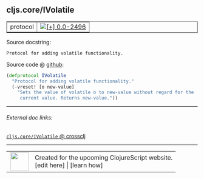 ## cljs.core/IVolatile



 <table border="1">
<tr>
<td>protocol</td>
<td><a href="https://github.com/cljsinfo/cljs-api-docs/tree/0.0-2496"><img valign="middle" alt="[+] 0.0-2496" title="Added in 0.0-2496" src="https://img.shields.io/badge/+-0.0--2496-lightgrey.svg"></a> </td>
</tr>
</table>







Source docstring:

```
Protocol for adding volatile functionality.
```


Source code @ [github](https://github.com/clojure/clojurescript/blob/r3264/src/main/cljs/cljs/core.cljs#L627-L631):

```clj
(defprotocol IVolatile
  "Protocol for adding volatile functionality."
  (-vreset! [o new-value]
    "Sets the value of volatile o to new-value without regard for the
     current value. Returns new-value."))
```

<!--
Repo - tag - source tree - lines:

 <pre>
clojurescript @ r3264
└── src
    └── main
        └── cljs
            └── cljs
                └── <ins>[core.cljs:627-631](https://github.com/clojure/clojurescript/blob/r3264/src/main/cljs/cljs/core.cljs#L627-L631)</ins>
</pre>

-->

---



###### External doc links:

[`cljs.core/IVolatile` @ crossclj](http://crossclj.info/fun/cljs.core.cljs/IVolatile.html)<br>

---

 <table>
<tr><td>
<img valign="middle" align="right" width="48px" src="http://i.imgur.com/Hi20huC.png">
</td><td>
Created for the upcoming ClojureScript website.<br>
[edit here] | [learn how]
</td></tr></table>

[edit here]:https://github.com/cljsinfo/cljs-api-docs/blob/master/cljsdoc/cljs.core/IVolatile.cljsdoc
[learn how]:https://github.com/cljsinfo/cljs-api-docs/wiki/cljsdoc-files

<!--

This information was too distracting to show to readers, but I'll leave it
commented here since it is helpful to:

- pretty-print the data used to generate this document
- and show how to retrieve that data



The API data for this symbol:

```clj
{:ns "cljs.core",
 :name "IVolatile",
 :history [["+" "0.0-2496"]],
 :type "protocol",
 :full-name-encode "cljs.core/IVolatile",
 :source {:code "(defprotocol IVolatile\n  \"Protocol for adding volatile functionality.\"\n  (-vreset! [o new-value]\n    \"Sets the value of volatile o to new-value without regard for the\n     current value. Returns new-value.\"))",
          :title "Source code",
          :repo "clojurescript",
          :tag "r3264",
          :filename "src/main/cljs/cljs/core.cljs",
          :lines [627 631]},
 :methods [{:name "-vreset!",
            :signature ["[o new-value]"],
            :docstring "Sets the value of volatile o to new-value without regard for the\n     current value. Returns new-value."}],
 :full-name "cljs.core/IVolatile",
 :docstring "Protocol for adding volatile functionality."}

```

Retrieve the API data for this symbol:

```clj
;; from Clojure REPL
(require '[clojure.edn :as edn])
(-> (slurp "https://raw.githubusercontent.com/cljsinfo/cljs-api-docs/catalog/cljs-api.edn")
    (edn/read-string)
    (get-in [:symbols "cljs.core/IVolatile"]))
```

-->
